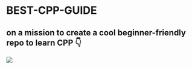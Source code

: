 # BEST-CPP-GUIDE
<h2>on a mission to create a cool beginner-friendly repo to learn CPP 👇</h2>
<img src="https://github.com/itssagnikmukherjee/BEST-CPP-GUIDE/blob/main/cpp.png?raw=true">

